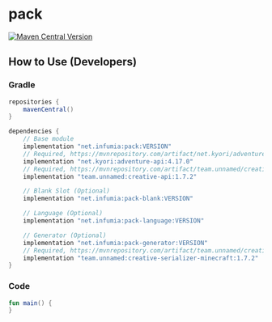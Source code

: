 # pack
[![Maven Central Version](https://img.shields.io/maven-central/v/net.infumia/pack)](https://central.sonatype.com/artifact/net.infumia/pack)
## How to Use (Developers)
### Gradle
```groovy
repositories {
    mavenCentral()
}

dependencies {
    // Base module
    implementation "net.infumia:pack:VERSION"
    // Required, https://mvnrepository.com/artifact/net.kyori/adventure-api/
    implementation "net.kyori:adventure-api:4.17.0"
    // Required, https://mvnrepository.com/artifact/team.unnamed/creative-api/
    implementation "team.unnamed:creative-api:1.7.2"

    // Blank Slot (Optional)
    implementation "net.infumia:pack-blank:VERSION"

    // Language (Optional)
    implementation "net.infumia:pack-language:VERSION"

    // Generator (Optional)
    implementation "net.infumia:pack-generator:VERSION"
    // Required, https://mvnrepository.com/artifact/team.unnamed/creative-serializer-minecraft/
    implementation "team.unnamed:creative-serializer-minecraft:1.7.2"
}
```
### Code
```kotlin
fun main() {
}
```
